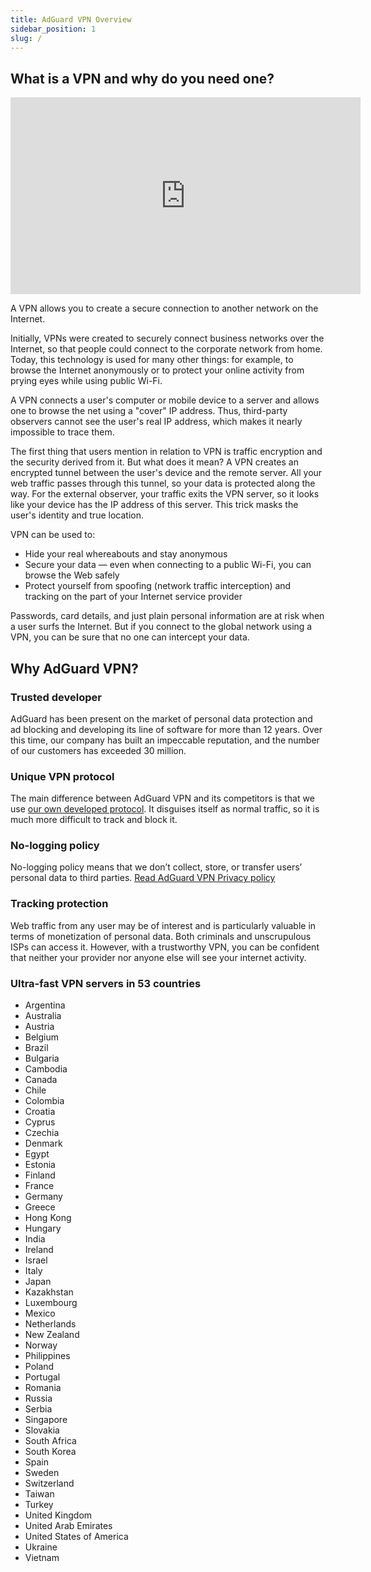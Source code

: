 ```yaml
---
title: AdGuard VPN Overview
sidebar_position: 1
slug: /
---
```


## What is a VPN and why do you need one?

<iframe width="560" height="315" class="youtube-video" src="https://www.youtube-nocookie.com/embed/7149L3xPmSE" title="YouTube video player" frameborder="0" allow="accelerometer; autoplay; clipboard-write; encrypted-media; gyroscope; picture-in-picture" allowfullscreen></iframe>

A VPN allows you to create a secure connection to another network on the Internet.

Initially, VPNs were created to securely connect business networks over the Internet, so that people could connect to the corporate network from home. Today, this technology is used for many other things: for example, to browse the Internet anonymously or to protect your online activity from prying eyes while using public Wi-Fi.

A VPN connects a user's computer or mobile device to a server and allows one to browse the net using a "cover" IP address. Thus, third-party observers cannot see the user's real IP address, which makes it nearly impossible to trace them.

The first thing that users mention in relation to VPN is traffic encryption and the security derived from it. But what does it mean? A VPN creates an encrypted tunnel between the user's device and the remote server. All your web traffic passes through this tunnel, so your data is protected along the way. For the external observer, your traffic exits the VPN server, so it looks like your device has the IP address of this server. This trick masks the user's identity and true location.

VPN can be used to:

- Hide your real whereabouts and stay anonymous
- Secure your data — even when connecting to a public Wi-Fi, you can browse the Web safely
- Protect yourself from spoofing (network traffic interception) and tracking on the part of your Internet service provider

Passwords, card details, and just plain personal information are at risk when a user surfs the Internet. But if you connect to the global network using a VPN, you can be sure that no one can intercept your data.

## Why AdGuard VPN?

### Trusted developer

AdGuard has been present on the market of personal data protection and ad blocking and developing its line of software for more than 12 years. Over this time, our company has built an impeccable reputation, and the number of our customers has exceeded 30 million.

### Unique VPN protocol

The main difference between AdGuard VPN and its competitors is that we use [our own developed protocol](/general/adguard-vpn-protocol). It disguises itself as normal traffic, so it is much more difficult to track and block it.

### No-logging policy

No-logging policy means that we don’t collect, store, or transfer users’ personal data to third parties. [Read AdGuard VPN Privacy policy](https://adguard-vpn.com/privacy.html)

### Tracking protection

Web traffic from any user may be of interest and is particularly valuable in terms of monetization of personal data. Both criminals and unscrupulous ISPs can access it. However, with a trustworthy VPN, you can be confident that neither your provider nor anyone else will see your internet activity.

### Ultra-fast VPN servers in 53 countries

- Argentina
- Australia
- Austria
- Belgium
- Brazil
- Bulgaria
- Cambodia
- Canada
- Chile
- Colombia
- Croatia
- Cyprus
- Czechia
- Denmark
- Egypt
- Estonia
- Finland
- France
- Germany
- Greece
- Hong Kong
- Hungary
- India
- Ireland
- Israel
- Italy
- Japan
- Kazakhstan
- Luxembourg
- Mexico
- Netherlands
- New Zealand
- Norway
- Philippines
- Poland
- Portugal
- Romania
- Russia
- Serbia
- Singapore
- Slovakia
- South Africa
- South Korea
- Spain
- Sweden
- Switzerland
- Taiwan
- Turkey
- United Kingdom
- United Arab Emirates
- United States of America
- Ukraine
- Vietnam
